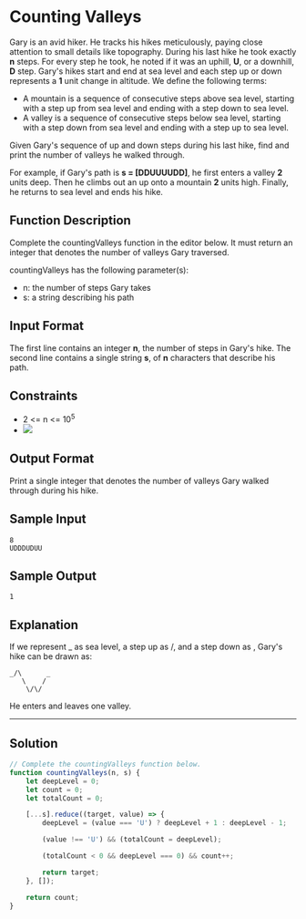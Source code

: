 # Counting Valleys

Gary is an avid hiker. He tracks his hikes meticulously, paying close attention to small details like topography. During his last hike he took exactly **n** steps. For every step he took, he noted if it was an uphill, **U**, or a downhill, **D** step. Gary's hikes start and end at sea level and each step up or down represents a **1** unit change in altitude. We define the following terms:

- A mountain is a sequence of consecutive steps above sea level, starting with a step up from sea level and ending with a step down to sea level.
- A valley is a sequence of consecutive steps below sea level, starting with a step down from sea level and ending with a step up to sea level.

Given Gary's sequence of up and down steps during his last hike, find and print the number of valleys he walked through.

For example, if Gary's path is **s = [DDUUUUDD]**, he first enters a valley **2** units deep. Then he climbs out an up onto a mountain **2** units high. Finally, he returns to sea level and ends his hike.

## Function Description

Complete the countingValleys function in the editor below. It must return an integer that denotes the number of valleys Gary traversed.

countingValleys has the following parameter(s):

- n: the number of steps Gary takes
- s: a string describing his path

## Input Format

The first line contains an integer **n**, the number of steps in Gary's hike. 
The second line contains a single string **s**, of **n** characters that describe his path.

## Constraints 

- 2 <= n <= 10<sup>5</sup>
- ![](https://latex.codecogs.com/gif.latex?s[i]&space;\in&space;{UD})

## Output Format

Print a single integer that denotes the number of valleys Gary walked through during his hike.

## Sample Input 

```
8
UDDDUDUU
```

## Sample Output 

```
1
```

## Explanation 
   
If we represent _ as sea level, a step up as /, and a step down as \, Gary's hike can be drawn as:

```
_/\      _
   \    /
    \/\/
```

He enters and leaves one valley.

---

## Solution

```javascript
// Complete the countingValleys function below.
function countingValleys(n, s) {
    let deepLevel = 0;
    let count = 0;
    let totalCount = 0;

    [...s].reduce((target, value) => {
        deepLevel = (value === 'U') ? deepLevel + 1 : deepLevel - 1;

        (value !== 'U') && (totalCount = deepLevel);

        (totalCount < 0 && deepLevel === 0) && count++;

        return target;
    }, []);

    return count;
}
```
